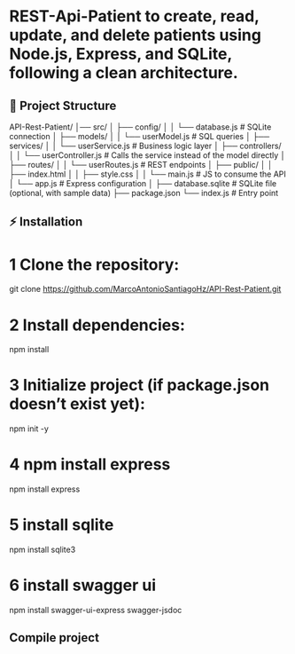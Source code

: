 # REST-Api-Patient to **create, read, update, and delete patients** using Node.js, Express, and SQLite, following a clean architecture.

## 📁 Project Structure

API-Rest-Patient/
│── src/
│ ├── config/
│ │ └── database.js # SQLite connection
│ ├── models/
│ │ └── userModel.js # SQL queries
│ ├── services/
│ │ └── userService.js # Business logic layer
│ ├── controllers/
│ │ └── userController.js # Calls the service instead of the model directly
│ ├── routes/
│ │ └── userRoutes.js # REST endpoints
│ ├── public/
│ │ ├── index.html
│ │ ├── style.css
│ │ └── main.js # JS to consume the API
│ └── app.js # Express configuration
│
├── database.sqlite # SQLite file (optional, with sample data)
├── package.json
└── index.js # Entry point

## ⚡ Installation

# 1 Clone the repository:
git clone https://github.com/MarcoAntonioSantiagoHz/API-Rest-Patient.git

# 2 Install dependencies:
npm install

# 3 Initialize project (if package.json doesn’t exist yet):
npm init -y

# 4 npm install express
npm install express

# 5 install sqlite
npm install sqlite3

# 6 install swagger ui
npm install swagger-ui-express swagger-jsdoc


## Compile project




